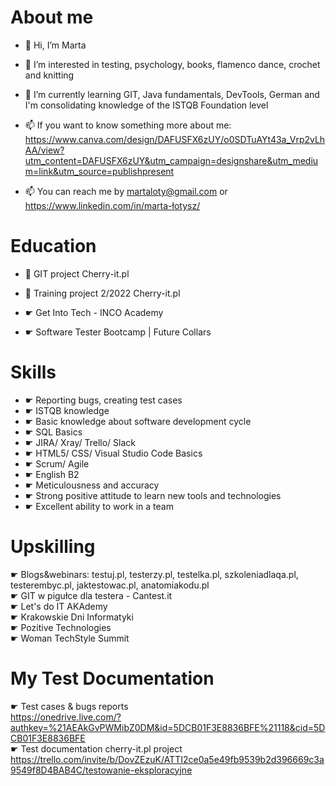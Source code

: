 <H1> About me</H1>


- 👋 Hi, I’m Marta

- 👀 I’m interested in testing, psychology, books, flamenco dance, crochet and knitting

- 🌱 I’m currently learning GIT, Java fundamentals, DevTools, German and I'm consolidating knowledge of the ISTQB Foundation level

- 📫 If you want to know something more about me: https://www.canva.com/design/DAFUSFX6zUY/o0SDTuAYt43a_Vrp2vLhAA/view?utm_content=DAFUSFX6zUY&utm_campaign=designshare&utm_medium=link&utm_source=publishpresent </br>

- 📫 You can reach me by martaloty@gmail.com or https://www.linkedin.com/in/marta-łotysz/

<H1>Education </H1>

- 🌱 GIT project Cherry-it.pl

- 🌱 Training project 2/2022 Cherry-it.pl

- ☛ Get Into Tech - INCO Academy 

- ☛ Software Tester Bootcamp | Future Collars

<H1> Skills </h1>

- ☛ Reporting bugs, creating test cases
- ☛ ISTQB knowledge
- ☛ Basic knowledge about software development cycle
- ☛ SQL Basics
- ☛ JIRA/ Xray/ Trello/ Slack
- ☛ HTML5/ CSS/ Visual Studio Code Basics
- ☛ Scrum/ Agile
- ☛ English B2
- ☛ Meticulousness and accuracy
- ☛ Strong positive attitude to learn new tools and technologies
- ☛ Excellent ability to work in a team

<H1> Upskilling </h1>

 ☛ Blogs&webinars: testuj.pl, testerzy.pl, testelka.pl, szkoleniadlaqa.pl, testerembyc.pl, jaktestowac.pl, anatomiakodu.pl </br>
 ☛ GIT w pigułce dla testera - Cantest.it </br>
 ☛ Let's do IT AKAdemy </br>
 ☛ Krakowskie Dni Informatyki </br>
 ☛ Pozitive Technologies </br>
 ☛ Woman TechStyle Summit </br>
 
 <H1> My Test Documentation </h1>

 ☛ Test cases & bugs reports </br>
 https://onedrive.live.com/?authkey=%21AEAkGvPWMibZ0DM&id=5DCB01F3E8836BFE%21118&cid=5DCB01F3E8836BFE </br>
 ☛ Test documentation cherry-it.pl project </br>
 https://trello.com/invite/b/DovZEzuK/ATTI2ce0a5e49fb9539b2d396669c3a9549f8D4BAB4C/testowanie-eksploracyjne




<!---
martalotysz/martalotysz is a ✨ special ✨ repository because its `README.md` (this file) appears on your GitHub profile.
You can click the Preview link to take a look at your changes.
--->
